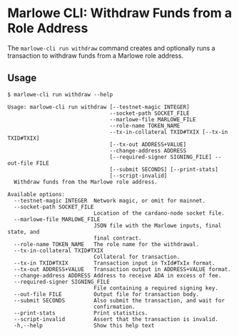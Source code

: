 # Marlowe CLI: Withdraw Funds from a Role Address

The `marlowe-cli run withdraw` command creates and optionally runs a transaction to withdraw funds from a Marlowe role address.


## Usage

    $ marlowe-cli run withdraw --help
    
    Usage: marlowe-cli run withdraw [--testnet-magic INTEGER]
                                    --socket-path SOCKET_FILE
                                    --marlowe-file MARLOWE_FILE
                                    --role-name TOKEN_NAME
                                    --tx-in-collateral TXID#TXIX [--tx-in TXID#TXIX]
                                    [--tx-out ADDRESS+VALUE]
                                    --change-address ADDRESS 
                                    [--required-signer SIGNING_FILE] --out-file FILE
                                    [--submit SECONDS] [--print-stats] 
                                    [--script-invalid]
      Withdraw funds from the Marlowe role address.
    
    Available options:
      --testnet-magic INTEGER  Network magic, or omit for mainnet.
      --socket-path SOCKET_FILE
                               Location of the cardano-node socket file.
      --marlowe-file MARLOWE_FILE
                               JSON file with the Marlowe inputs, final state, and
                               final contract.
      --role-name TOKEN_NAME   The role name for the withdrawal.
      --tx-in-collateral TXID#TXIX
                               Collateral for transaction.
      --tx-in TXID#TXIX        Transaction input in TxId#TxIx format.
      --tx-out ADDRESS+VALUE   Transaction output in ADDRESS+VALUE format.
      --change-address ADDRESS Address to receive ADA in excess of fee.
      --required-signer SIGNING_FILE
                               File containing a required signing key.
      --out-file FILE          Output file for transaction body.
      --submit SECONDS         Also submit the transaction, and wait for
                               confirmation.
      --print-stats            Print statistics.
      --script-invalid         Assert that the transaction is invalid.
      -h,--help                Show this help text
